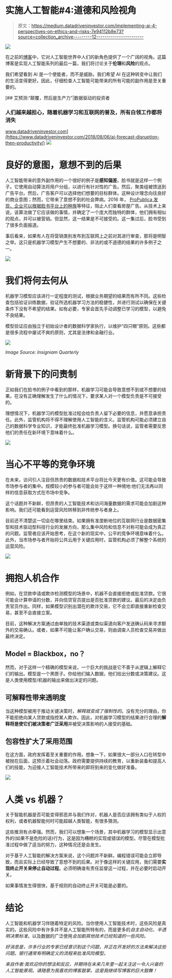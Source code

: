 # 实施人工智能#4:道德和风险视角

> 原文：<https://medium.datadriveninvestor.com/implementing-ai-4-perspectives-on-ethics-and-risks-7e94112b8e73?source=collection_archive---------12----------------------->

[![](img/46ddb96acea72f36d5aad28af6db76b9.png)](http://www.track.datadriveninvestor.com/1B9E)

在之前的[博客](https://medium.com/@rogerchuakt/implementing-ai-3-perspectives-on-the-people-for-ai-world-d66bec1b1562)中，它对人工智能世界中人们的新角色提供了一个广阔的视角。这篇博客是实现人工智能系列的最后一篇，我们将讨论关于**伦理**和**风险**的观点。

我们希望看到 AI 是一个使能者，而不是威胁。我们希望 AI 在这种转变中让我们的生活变得更好。因此，仔细检查人工智能可能带来的所有可能的副作用是至关重要的。

[](https://www.datadriveninvestor.com/2018/08/06/ai-forecast-disruption-then-productivity/) [## 艾预测:“颠覆，然后是生产力”|数据驱动的投资者

### 人们越来越担心，随着机器学习和互联网的普及，所有白领工作都将消失

www.datadriveninvestor.com](https://www.datadriveninvestor.com/2018/08/06/ai-forecast-disruption-then-productivity/) ![](img/8c648dfd55f0dd5149095d978e629084.png)

# 良好的意图，意想不到的后果

人工智能带来的意外副作用的一个很好的例子是**感知偏差**。脸书就是这样一个例子。它使用自动算法将用户分组，以进行有针对性的广告。然后，聚类组被馈送到广告平台。然后，广告客户可以选择他们想要的目标群体。这种设计理念向往良好的商业意图；然而，它带来了意想不到的社会弊病。2016 年， [ProPublica 发现，企业可以根据脸书平台上的种族](https://www.propublica.org/article/facebook-lets-advertisers-exclude-users-by-race)等特征，阻止人们查看房屋广告。从技术上来说，该算法做了它应该做的事情，并确定了一个庞大而独特的群体，他们拥有相似的观点，并可以被营销。但显然，这一结果是不可接受的。这一集过后，脸书受到了很多负面报道。

事后看来，如果有人在将营销类别发布到互联网上之前对其进行审查，那将是明智之举。这只是机器学习模型产生不想要的、非法的或不道德的结果的许多例子之一。

![](img/cab92e3a9b50e57998e6da5bbcc1c2a4.png)

# 我们将何去何从

机器学习模型应该进行一定程度的测试，根据业务期望的结果而有所不同。这些检查包括验证训练数据，验证所选机器学习方法的稳健性，并进行测试以确保在关键条件下没有不希望的结果。如有必要，专家会首先手动调整已学习的模型，以避免不良结果。

模型验证应由独立于初始设计者的数据科学家执行，以维护“四只眼”原则。这些都是很多流程中屡试不爽的原则，尤其是法律和金融行业。

![](img/7423a30e5a4249aeca2a8886ba69c97f.png)

*Image Source: Insigniam Quarterly*

# 新背景下的问责制

正如我们在脸书的例子中看到的那样，机器学习可能会导致意想不到或不想要的结果。在没有正确理解发生了什么的情况下，要求某人对一个模型负责是不可接受的。

理想情况下，机器学习的模型批准过程会给负责人留下必要的信息，并愿意承担责任。此外，监管机构将不得不理解使用人工智能的含义。监管机构可能必须建立自己的数据科学专业知识，才能最终批准机器学习模型。换句话说，监管者需要反思他们的责任在新环境下意味着什么。

![](img/ced4e64ec066928fad4cdc79845528e9.png)

# 当心不平等的竞争环境

在未来，访问引人注目但昂贵的数据和技术平台将比今天更有价值。这可能会导致市场参与者的集中。规模较小的参与者可能会处于这样一种境地:他们无法再以同样的信息获取方式在市场中竞争。

这个话题并不新鲜，但昂贵的人工智能技术和访问海量数据的需求可能会加剧这种影响。我们还可能看到运营风险转移到非传统参与者身上。

目前还不清楚这一切会在哪里结束。如果拥有准垄断地位的互联网行业是数据密集型和技术驱动型科技行业的发展方向，那么集中风险和信息不对称可能会成为真正的问题。监管者应该开始思考，在这个新的现实中，公平的竞争环境意味着什么。此外，当市场参与者开始将公共云用于关键应用时，监管机构必须了解整个系统的运营风险。

![](img/30e7d5f6709b6f0618a0f29a92bff775.png)

# 拥抱人机合作

例如，在贷款申请或欺诈检测模型的场景中，机器不会直接拒绝或批准贷款。它很可能会计算申请的分数，并向信贷官员提出是否批准贷款的建议。最后的决定由负责官员作出。同样，如果模型识别出潜在的欺诈交易，它不会立即直接重新检查交易，甚至不会直接立案。

目前，这种解决方案通过由单独的技术渠道或类似渠道向客户发送确认码来寻求额外的交易确认。或者，如果不可能让客户确认交易，则由调查人员检查交易并做出最终决定。

## Model = Blackbox，no？

然而，对于这样一个精确的模型来说，一个巨大的挑战是它不善于从逻辑上解释它们的输出。模型是一个黑匣子。你给他们输入数据，他们给出分数或决策建议。这是人类使用模型/机器的输出来做出决定的问题。

## 可解释性带来透明度

当这种模型被用于推动关键决策时，*解释就变成了强制性的*。没有充分的理由，你不能拒绝向某人贷款或指控某人欺诈。因此，对机器学习模型的结果进行合理的**解释将是使它们被决策者广泛采用**并被受决策影响的人接受的基础。

## 包容性扩大了采用范围

在这方面，政府发挥着至关重要的作用。想象一下，如果很大一部分人口在转型中被抛在后面，这预示着社会动荡。政府需要提供持续的教育，以重新装备和提高人们的技能，为迎接人工智能技术所带来的即将到来的变化做好准备。

![](img/297a2d16306cbdffd9c0dff30c95dc26.png)

# 人类 vs 机器？

关于智能机器是否可能变得邪恶并与我们作对，机器人是否应该拥有类似于人权的权利，或者机器智能何时可能超越人类智能，有很多猜测。

这些推测有点牵强。然而，我们可以想象一个场景，其中机器学习的模型显示出意外的(如果不是危险的话)行为，这是因为糟糕的实现或错误的模型。尽管在模型批准过程中做了适当的努力，这种情况还是会发生。

对于基于人工智能的解决方案来说，这个问题并不新鲜。编程错误可能会立即导致，而且实际上已经导致了意想不到的后果。对于像这样的关键应用，我们需要**实现终止开关来停止自动过程**。必须明确谁有责任监督这一过程，并在必要时启动开关。

如果事情发生得很快，基于规则的自动终止开关可能是必要的。

# 结论

人工智能和机器学习伴随着特定的风险。当你使用人工智能技术时，这些风险是真实的。这些风险中有许多并不是人工智能所特有的，而是更多的*自主自动化*、*半透明决策标准*，以及数据的广泛使用*会加剧其他技术已经知道的一些风险。*

*好消息是，许多行业的专家已经意识到这个问题，并正在开发好的方法来解决这些问题。银行通常有明确定义的流程来批准风险模型。*

*来自作者:我欢迎你的想法和反应，并期待在未来几年里一起关注这一令人兴奋的人工智能景观。请随意为我喜欢的博客鼓掌。这是我继续写博客的巨大鼓舞！*